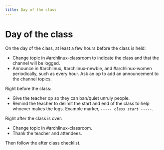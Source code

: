 ```yaml
---
title: Day of the class
---
```


# Day of the class

On the day of the class, at least a few hours before the class is held:

* Change topic in #archlinux-classroom to indicate the class and that the channel will be logged.
* Announce in #archlinux, #archlinux-newbie, and #archlinux-women periodically, such as every hour. Ask an op to add an announcement to the channel topics.

Right before the class:

* Give the teacher op so they can ban/quiet unruly people.
* Remind the teacher to delimit the start and end of the class to help whoever makes the logs. Example marker, *`----- class start -----`*.

Right after the class is over:

* Change topic in #archlinux-classroom.
* Thank the teacher and attendees.

Then follow the after class checklist.
